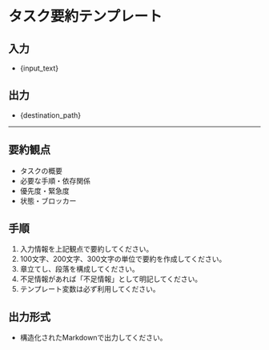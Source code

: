 # タスク要約テンプレート

## 入力
- {input_text}

## 出力
- {destination_path}

---

## 要約観点
- タスクの概要
- 必要な手順・依存関係
- 優先度・緊急度
- 状態・ブロッカー

## 手順
1. 入力情報を上記観点で要約してください。
2. 100文字、200文字、300文字の単位で要約を作成してください。
3. 章立てし、段落を構成してください。
4. 不足情報があれば「不足情報」として明記してください。
5. テンプレート変数は必ず利用してください。

## 出力形式
- 構造化されたMarkdownで出力してください。 